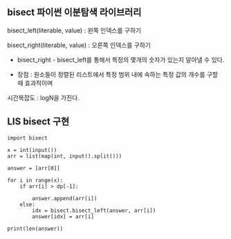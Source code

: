 bisect 파이썬 이분탐색 라이브러리
---

bisect_left(literable, value) : 왼쪽 인덱스를 구하기

bisect_right(literable, value) : 오른쪽 인덱스를 구하기

+ bisect_right - bisect_left를 통해서 특정의 몇개의 숫자가 있는지 알아낼 수 있다.


+ 장점 : 원소들이 정렬된 리스트에서 특정 범위 내에 속하는 특정 값의 개수를 구할 때 효과적이며 

시간복잡도 : logN을 가진다.


LIS bisect 구현
----

```
import bisect

x = int(input())
arr = list(map(int, input().split()))

answer = [arr[0]]

for i in range(x):
    if arr[i] > dp[-1]:

        answer.append(arr[i])
    else:
        idx = bisect.bisect_left(answer, arr[i])
        answer[idx] = arr[i]

print(len(answer))
```